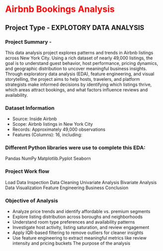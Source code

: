 # <span style="color:red">Airbnb Bookings Analysis</span>

## Project Type - EXPLOTORY DATA ANALYSIS

### Project Summary - 
This data analysis project explores patterns and trends in Airbnb listings across New York City. Using a rich dataset of nearly 49,000 listings, the goal is to understand guest behavior, host performance, pricing dynamics, and geographic distribution to uncover meaningful business insights.
Through exploratory data analysis (EDA), feature engineering, and visual storytelling, the project aims to help hosts, travelers, and platform strategists make informed decisions by identifying which listings thrive, which areas attract bookings, and what factors influence reviews and availability.

### Dataset Information
- Source: Inside Airbnb
- Scope: Airbnb listings in New York City
- Records: Approximately 49,000 observations
- Features (Columns): 16, including:

### Different Python libraries were use to complete this EDA:
Pandas
NumPy
Matplotlib.Pyplot
Seaborn

### Project Work flow
Load Data
Inspection
Data Cleaning
Univariate Analysis
Bivariate Analysis
Data Visualization
Feature Engineering
Business Conclusion

### Objective of Analysis
- Analyze price trends and identify affordable vs. premium segments
- Explore listing distribution across boroughs and neighborhoods
- Understand room type preferences and availability patterns
- Investigate host activity, listing saturation, and review engagement
- Apply IQR-based filtering to remove outliers for cleaner insights
- Use feature engineering to extract meaningful metrics like review intensity and pricing buckets
The purpose of the analysis
